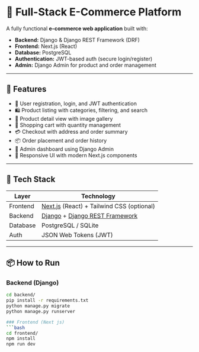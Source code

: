 # 🛒 Full-Stack E-Commerce Platform

A fully functional **e-commerce web application** built with:

- **Backend:** Django & Django REST Framework (DRF)
- **Frontend:** Next.js (React)
- **Database:** PostgreSQL
- **Authentication:** JWT-based auth (secure login/register)
- **Admin:** Django Admin for product and order management

---

## 🚀 Features

- 🔐 User registration, login, and JWT authentication  
- 🛍️ Product listing with categories, filtering, and search  
- 📄 Product detail view with image gallery  
- 🛒 Shopping cart with quantity management  
- 💳 Checkout with address and order summary  
- 📦 Order placement and order history  
- 🧾 Admin dashboard using Django Admin  
- 📱 Responsive UI with modern Next.js components  

---

## 🧩 Tech Stack

| Layer       | Technology |
|-------------|------------|
| Frontend    | [Next.js](https://nextjs.org/) (React) + Tailwind CSS (optional) |
| Backend     | [Django](https://www.djangoproject.com/) + [Django REST Framework](https://www.django-rest-framework.org/) |
| Database    | PostgreSQL / SQLite |
| Auth        | JSON Web Tokens (JWT) |

---

## 📦 How to Run

### Backend (Django)

```bash
cd backend/
pip install -r requirements.txt
python manage.py migrate
python manage.py runserver

### Frontend (Next js)
```bash
cd frontend/
npm install
npm run dev